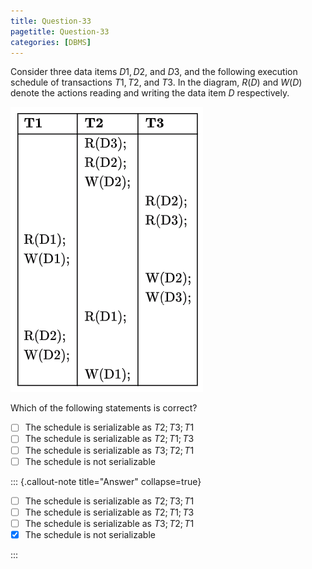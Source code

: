 ```yaml
---
title: Question-33
pagetitle: Question-33
categories: [DBMS]
---
```


Consider three data items $D1,D2$, and $D3$, and the following execution schedule of transactions $T1,T2$, and $T3$. In the diagram, $R(D)$ and $W(D)$ denote the actions reading and writing the data item $D$ respectively.

![](./q33.png)

Which of the following statements is correct?

- [ ] The schedule is serializable as $T2;T3;T1$  
- [ ] The schedule is serializable as $T2;T1;T3$  
- [ ] The schedule is serializable as $T3;T2;T1$  
- [ ] The schedule is not serializable

::: {.callout-note title="Answer" collapse=true}

- [ ] The schedule is serializable as $T2;T3;T1$
- [ ] The schedule is serializable as $T2;T1;T3$
- [ ] The schedule is serializable as $T3;T2;T1$
- [x] The schedule is not serializable

:::

